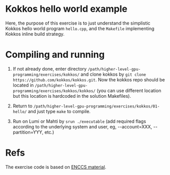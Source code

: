 # Kokkos hello world example

Here, the purpose of this exercise is to just understand the simplistic Kokkos hello world program `hello.cpp`, and the `Makefile` implementing Kokkos inline build strategy.

# Compiling and running
1. If not already done, enter directory `/path/higher-level-gpu-programming/exercises/kokkos/` and clone kokkos by `git clone https://github.com/kokkos/kokkos.git`. Now the kokkos repo should be located in `/path/higher-level-gpu-programming/exercises/kokkos/kokkos/` (you can use different location but this location is hardcoded in the solution Makefiles).

2. Return to `/path/higher-level-gpu-programming/exercises/kokkos/01-hello/` and just type `make` to compile.

3. Run on Lumi or Mahti by `srun ./executable`  (add required flags according to the underlying system and user, eg, --account=XXX, --partition=YYY, etc.)

# Refs
The exercise code is based on [ENCCS material](https://enccs.github.io/gpu-programming/10-portable-kernel-models/).